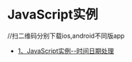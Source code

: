 # JavaScript实例

//扫二维码分别下载ios,android不同版app
<script type="text/javascript">  
    /*  
     * 智能机浏览器版本信息:  
     *  
     */  
    var browser = {  
        versions: function() {  
            var u = navigator.userAgent, app = navigator.appVersion;  
            return {//移动终端浏览器版本信息  
                trident: u.indexOf('Trident') > -1, //IE内核  
                presto: u.indexOf('Presto') > -1, //opera内核  
                webKit: u.indexOf('AppleWebKit') > -1, //苹果、谷歌内核  
                gecko: u.indexOf('Gecko') > -1 && u.indexOf('KHTML') == -1, //火狐内核  
                mobile: !!u.match(/AppleWebKit.*Mobile.*/) || !!u.match(/AppleWebKit/), //是否为移动终端  
                ios: !!u.match(/\(i[^;]+;( U;)? CPU.+Mac OS X/), //ios终端  
                android: u.indexOf('Android') > -1 || u.indexOf('Linux') > -1, //android终端或者uc浏览器  
                iPhone: u.indexOf('iPhone') > -1 || u.indexOf('Mac') > -1, //是否为iPhone或者QQHD浏览器  
                iPad: u.indexOf('iPad') > -1, //是否iPad  
                webApp: u.indexOf('Safari') == -1 //是否web应该程序，没有头部与底部  
            };  
        }(),  
        language: (navigator.browserLanguage || navigator.language).toLowerCase()  
    }  

    if (browser.versions.ios || browser.versions.iPhone || browser.versions.iPad) {  
        // TODO 此处写ios的下载地址                
        window.location="https://8eh8.cn/?action=73";  
    }  
    else if (browser.versions.android) {  
        // 此处写Andoird 的下载地址               
        window.location="https://8eh8.cn/?action=72";  
    }  

    //document.writeln("语言版本: " + browser.language);  
    //document.writeln(" 是否为移动终端: " + browser.versions.mobile);  
    //document.writeln(" ios终端: " + browser.versions.ios);  
    //document.writeln(" android终端: " + browser.versions.android);  
    //document.writeln(" 是否为iPhone: " + browser.versions.iPhone);  
    //document.writeln(" 是否iPad: " + browser.versions.iPad);  
    //document.writeln(navigator.userAgent);  
</script>

 - [1、JavaScript实例--时间日期处理](../../blob/01-js-time-date) 



